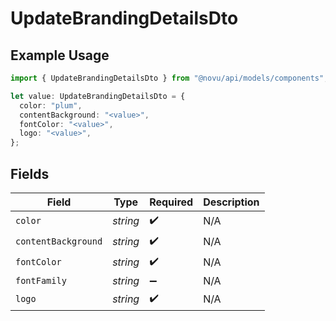 # UpdateBrandingDetailsDto

## Example Usage

```typescript
import { UpdateBrandingDetailsDto } from "@novu/api/models/components";

let value: UpdateBrandingDetailsDto = {
  color: "plum",
  contentBackground: "<value>",
  fontColor: "<value>",
  logo: "<value>",
};
```

## Fields

| Field               | Type                | Required            | Description         |
| ------------------- | ------------------- | ------------------- | ------------------- |
| `color`             | *string*            | :heavy_check_mark:  | N/A                 |
| `contentBackground` | *string*            | :heavy_check_mark:  | N/A                 |
| `fontColor`         | *string*            | :heavy_check_mark:  | N/A                 |
| `fontFamily`        | *string*            | :heavy_minus_sign:  | N/A                 |
| `logo`              | *string*            | :heavy_check_mark:  | N/A                 |